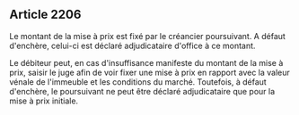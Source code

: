 Article 2206
----
Le montant de la mise à prix est fixé par le créancier poursuivant. A défaut
d'enchère, celui-ci est déclaré adjudicataire d'office à ce montant.

Le débiteur peut, en cas d'insuffisance manifeste du montant de la mise à prix,
saisir le juge afin de voir fixer une mise à prix en rapport avec la valeur
vénale de l'immeuble et les conditions du marché. Toutefois, à défaut d'enchère,
le poursuivant ne peut être déclaré adjudicataire que pour la mise à prix
initiale.
